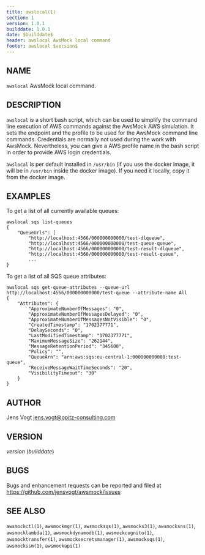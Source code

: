 ```yaml
---
title: awslocal(1)
section: 1
version: 1.0.1
builddate: 1.0.1
date: $builddate$
header: awslocal AwsMock local command
footer: awslocal $version$
---
```


## NAME

```awslocal``` AwsMock local command.

## DESCRIPTION

```awslocal``` is a short bash script, which can be used to simplify the command line execution of AWS commands against
the AwsMock AWS simulation. It sets the endpoint and the profile to be used for the AwsMock command line commands.
Credentials are normally not used during the work with AwsMock. Nevertheless, you can give a AWS profile name in the
bash script in order to provide AWS login credentials.

```awslocal``` is per default installed in ```/usr/bin``` (if you
use the docker image, it will be in ```/usr/bin``` inside the docker image). If you need it locally, copy it from the
docker image.

## EXAMPLES

To get a list of all currently available queues:

```
awslocal sqs list-queues
{
    "QueueUrls": [
        "http://localhost:4566/000000000000/test-dlqueue",
        "http://localhost:4566/000000000000/test-queue-queue",
        "http://localhost:4566/000000000000/test-result-dlqueue",
        "http://localhost:4566/000000000000/test-result-queue",
        ...
}
```

To get a list of all SQS queue attributes:

```
awslocal sqs get-queue-attributes --queue-url http://localhost:4566/000000000000/test-queue --attribute-name All
{
    "Attributes": {
        "ApproximateNumberOfMessages": "0",
        "ApproximateNumberOfMessagesDelayed": "0",
        "ApproximateNumberOfMessagesNotVisible": "0",
        "CreatedTimestamp": "1702377771",
        "DelaySeconds": "0",
        "LastModifiedTimestamp": "1702377771",
        "MaximumMessageSize": "262144",
        "MessageRetentionPeriod": "345600",
        "Policy": "",
        "QueueArn": "arn:aws:sqs:eu-central-1:000000000000:test-queue",
        "ReceiveMessageWaitTimeSeconds": "20",
        "VisibilityTimeout": "30"
    }
}
```

## AUTHOR

Jens Vogt <jens.vogt@opitz-consulting.com>

## VERSION

$version$ ($builddate$)

## BUGS

Bugs and enhancement requests can be reported and filed at https://github.com/jensvogt/awsmock/issues

## SEE ALSO

```awsmockctl(1)```, ```awsmockmgr(1)```, ```awsmocksqs(1)```, ```awsmocks3(1)```, ```awsmocksns(1)```,
```awsmocklambda(1)```, ```awsmockdynamodb(1)```, ```awsmockcognito(1)```, ```awsmocktransfer(1)```,
```awsmocksecretsmanager(1)```, ```awsmocksqs(1)```, ```awsmockssm(1)```, ```awsmockapi(1)```